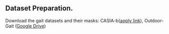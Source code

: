 Dataset Preparation.
---

Download the gait datasets and their masks: CASIA-b([apply link](http://www.cbsr.ia.ac.cn/china/Gait%20Databases%20CH.asp)), Outdoor-Gait ([Google Drive](https://drive.google.com/drive/folders/1XRWq40G3Zk03YaELywxuVKNodul4TziG?usp=sharing))





